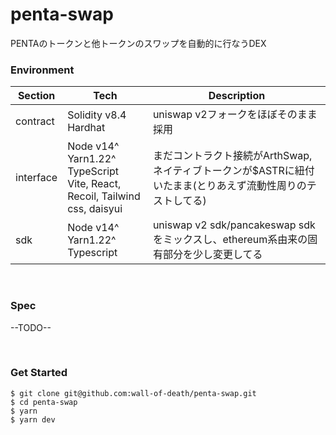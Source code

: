 # penta-swap

PENTAのトークンと他トークンのスワップを自動的に行なうDEX

### Environment

|Section|Tech|Description|
|-|-|-|
|contract|Solidity v8.4<br>Hardhat|uniswap v2フォークをほぼそのまま採用|
|interface|Node v14^<br>Yarn1.22^<br>TypeScript<br>Vite, React, Recoil, Tailwind css, daisyui|まだコントラクト接続がArthSwap, ネイティブトークンが$ASTRに紐付いたまま(とりあえず流動性周りのテストしてる)|
|sdk|Node v14^<br>Yarn1.22^<br>Typescript|uniswap v2 sdk/pancakeswap sdkをミックスし、ethereum系由来の固有部分を少し変更してる|

<br>

### Spec

--TODO--

<br>

### Get Started

```
$ git clone git@github.com:wall-of-death/penta-swap.git
$ cd penta-swap
$ yarn
$ yarn dev
```
